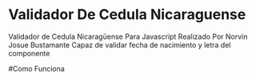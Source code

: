 # Validador De Cedula Nicaraguense
Validador de Cedula Nicaragüense Para Javascript
Realizado Por Norvin Josue Bustamante
Capaz de validar fecha de nacimiento y letra del componente

#Como Funciona
